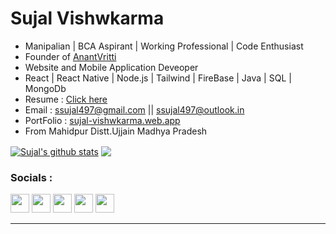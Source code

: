 # Sujal Vishwkarma

- Manipalian | BCA Aspirant | Working Professional | Code Enthusiast
- Founder of [AnantVritti](https://anantvritti.vercel.app/)
- Website and Mobile Application Deveoper
- React | React Native | Node.js | Tailwind | FireBase | Java | SQL | MongoDb
- Resume    : [Click here](https://drive.google.com/file/d/1dBnxxkBgpbI5fWqpil2evzr5mPdQFTFJ/view?usp=sharing)
- Email     : [ssujal497@gmail.com](mailto://ssujal497@gmail.com) || [ssujal497@outlook.in](mailto://ssujal497@outlook.in)
- PortFolio : [sujal-vishwkarma.web.app](https://sujal-vishwkarma.web.app)
- From Mahidpur Distt.Ujjain Madhya Pradesh


<a href="https://github.com/sujalvishwkarma/github-readme-stats"><img align="center" src="https://github-readme-stats.vercel.app/api?username=sujalvishwkarma&show_icons=true&include_all_commits=true&theme=transparent&hide_border=true" alt="Sujal's github stats" /></a> 
<a href="https://github.com/sujalvishwkarma/github-readme-stats"><img align="center" src="https://github-readme-stats.vercel.app/api/top-langs/?username=sujalvishwkarma&layout=compact&theme=transparent&hide_border=true" /></a>

<h3>Socials : </h3>
  <a href="https://www.linkedin.com/in/sujalvishwkarma/"><img src="https://cdn-icons-png.flaticon.com/512/3256/3256016.png" width="30px"></a>
  <a href="https://www.instagram.com/sujal_vishwkarma/"><img src="https://cdn-icons-png.flaticon.com/512/2111/2111463.png" width="30px"></a>
  <a href="https://www.facebook.com/profile.php?id=100035119734094"><img src="https://cdn-icons-png.flaticon.com/512/3536/3536394.png" width="30px"></a>
  <a href="https://www.youtube.com/@suvishgamerz1999"><img src="https://cdn-icons-png.flaticon.com/512/1384/1384060.png" width="30px"></a>
  <a href="https://twitter.com/SVishwkarm65560"><img src="https://cdn-icons-png.flaticon.com/512/356/356025.png" width="30px"></a>
<hr>

